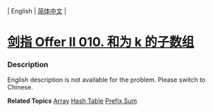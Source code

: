 | English | [简体中文](README.md) |

# [剑指 Offer II 010. 和为 k 的子数组](https://leetcode.cn/problems/QTMn0o)
 ### Description
<p>English description is not available for the problem. Please switch to Chinese.</p>

**Related Topics**  [Array](https://leetcode.cn/tag/array) [Hash Table](https://leetcode.cn/tag/hash-table) [Prefix Sum](https://leetcode.cn/tag/prefix-sum) 